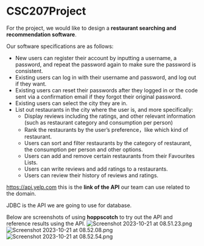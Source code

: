 # CSC207Project
For the project, we would like to design a **restaurant searching and recommendation software**.

Our software specifications are as follows:

- New users can register their account by inputting a username, a password, and repeat the password again to make sure the password is consistent.
- Existing users can log in with their username and password, and log out if they want.
- Existing users can reset their passwords after they logged in or the code sent via a confirmation email if they forgot their original password.
- Existing users can select the city they are in.
- List out restaurants in the city where the user is, and more specifically:
  - Display reviews including the ratings, and other relevant information (such as restaurant category and consumption per person)
  - Rank the restaurants by the user’s preference，like which kind of restaurant.
  - Users can sort and filter restaurants by the category of restaurant, the consumption per person and other options.
  - Users can add and remove certain restaurants from their Favourites Lists.
  - Users can write reviews and add ratings to a restaurants.
  - Users can review their history of reviews and ratings.


https://api.yelp.com this is the **link of the API** our team can use related to the domain.

JDBC is the API we are going to use for database.

Below are screenshots of using **hoppscotch** to try out the API and reference results using the API.
  ![Screenshot 2023-10-21 at 08.51.23.png](..%2F..%2F..%2F..%2Fvar%2Ffolders%2Fn6%2F1lqfhwrx2nl1n6rvr90f5mhh0000gn%2FT%2FTemporaryItems%2FNSIRD_screencaptureui_HUDFWc%2FScreenshot%202023-10-21%20at%2008.51.23.png)
  ![Screenshot 2023-10-21 at 08.52.08.png](..%2F..%2F..%2F..%2Fvar%2Ffolders%2Fn6%2F1lqfhwrx2nl1n6rvr90f5mhh0000gn%2FT%2FTemporaryItems%2FNSIRD_screencaptureui_XFyd4R%2FScreenshot%202023-10-21%20at%2008.52.08.png)
  ![Screenshot 2023-10-21 at 08.52.54.png](..%2F..%2F..%2F..%2Fvar%2Ffolders%2Fn6%2F1lqfhwrx2nl1n6rvr90f5mhh0000gn%2FT%2FTemporaryItems%2FNSIRD_screencaptureui_OnMQDT%2FScreenshot%202023-10-21%20at%2008.52.54.png)
